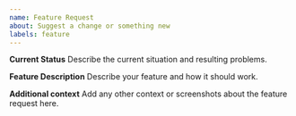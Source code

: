 ```yaml
---
name: Feature Request
about: Suggest a change or something new
labels: feature
---
```


<!--
 YOU MUST FILL OUT THE ENTIRE FORM FOR A FEATURE REQUEST
 THIS FORM IS FOR FEATURE REQUESTS ONLY
   Incomplete tickets and tickets not describing a (single) feature will be closed
   
 ONE FEATURE REQUEST PER TICKET ONLY
   Others looking for the same feature won't be able to find your ticket if their feature is one of several.
   An orderly discussion is impossible if multiple features are discussed at once.

 * Remember not to include personal data as this is public.
-->

**Current Status**
Describe the current situation and resulting problems.

**Feature Description**
Describe your feature and how it should work.

**Additional context**
Add any other context or screenshots about the feature request here.